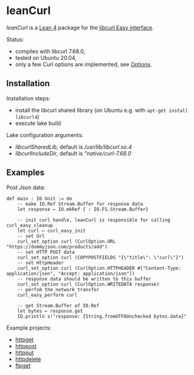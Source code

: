 # leanCurl

*leanCurl* is a [Lean 4](https://github.com/leanprover/lean4) package for the [libcurl Easy interface](https://curl.se/libcurl/).

Status:

* compiles with libcurl 7.68.0,
* tested on Ubuntu 20.04,
* only a few Curl options are implemented, see [Options](src/Curl/Options.lean).

## Installation

Installation steps:

* install the libcurl shared library (on Ubuntu e.g. with `apt-get install libcurl4`)
* execute lake build

Lake configuration arguments:

* *libcurlSharedLib*, default is */usr/lib/libcurl.so.4*
* *libcurlIncludeDir*, default is *"native/curl-7.68.0*

## Examples

Post Json data:

```lean
def main : IO Unit := do
    -- make IO.Ref Stream.Buffer for response data
    let response ← IO.mkRef { : IO.FS.Stream.Buffer}

    -- init curl handle, leanCurl is responsible for calling curl_easy_cleanup 
    let curl ← curl_easy_init
    -- set Url
    curl_set_option curl (CurlOption.URL "https://dummyjson.com/products/add")
    -- set HTTP POST data
    curl_set_option curl (COPYPOSTFIELDS "{\"title\": \"curl\"}")
    -- set HttpHeader
    curl_set_option curl (CurlOption.HTTPHEADER #["Content-Type: application/json", "Accept: application/json"])
    -- response data should be written to this buffer
    curl_set_option curl (CurlOption.WRITEDATA response)
    -- perfom the network transfer 
    curl_easy_perform curl

    -- get Stream.Buffer of IO.Ref 
    let bytes ← response.get
    IO.println s!"response: {String.fromUTF8Unchecked bytes.data}"

```

Example projects:

* [httpget](examples/httpget/)
* [httppost](examples/httppost/)
* [httpput](examples/httpput/)
* [httpdelete](examples/httpdelete/)
* [ftpget](examples/ftpget//)

